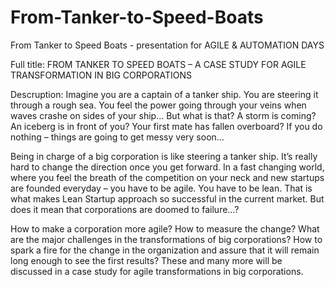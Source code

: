 # From-Tanker-to-Speed-Boats
From Tanker to Speed Boats - presentation for AGILE &amp; AUTOMATION DAYS

Full title:
FROM TANKER TO SPEED BOATS – A CASE STUDY FOR AGILE TRANSFORMATION IN BIG CORPORATIONS

Descruption:
Imagine you are a captain of a tanker ship. You are steering it through a rough sea. You feel the power going through your veins when waves crashe on sides of your ship… But what is that? A storm is coming? An iceberg is in front of you? Your first mate has fallen overboard? If you do nothing – things are going to get messy very soon…

Being in charge of a big corporation is like steering a tanker ship. It’s really hard to change the direction once you get forward. In a fast changing world, where you feel the breath of the competition on your neck and new startups are founded everyday – you have to be agile. You have to be lean. That is what makes Lean Startup approach so successful in the current market. But does it mean that corporations are doomed to failure…?

How to make a corporation more agile? How to measure the change? What are the major challenges in the transformations of big corporations? How to spark a fire for the change in the organization and assure that it will remain long enough to see the first results? These and many more will be discussed in a case study for agile transformations in big corporations.